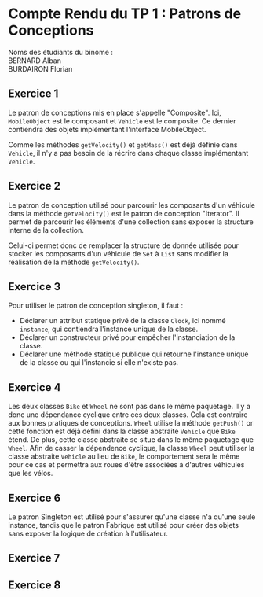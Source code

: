 # Compte Rendu du TP 1 : Patrons de Conceptions

Noms des étudiants du binôme : \
BERNARD Alban \
BURDAIRON Florian

## Exercice 1
Le patron de conceptions mis en place s'appelle "Composite".
Ici, `MobileObject` est le composant et `Vehicle` est le composite.
Ce dernier contiendra des objets implémentant l'interface MobileObject.

Comme les méthodes `getVelocity()` et `getMass()` est déjà définie dans `Vehicle`, 
il n'y a pas besoin de la récrire dans chaque classe implémentant `Vehicle`.

## Exercice 2
Le patron de conception utilisé pour parcourir les composants d'un véhicule dans la méthode `getVelocity()` est le patron de conception "Iterator".
Il permet de parcourir les éléments d'une collection sans exposer la structure interne de la collection.

Celui-ci permet donc de remplacer la structure de donnée utilisée pour stocker les composants d'un véhicule de `Set` à `List` sans modifier la réalisation de la méthode `getVelocity()`.

## Exercice 3

Pour utiliser le patron de conception singleton, il faut :
- Déclarer un attribut statique privé de la classe `Clock`, ici nommé `instance`, qui contiendra l'instance unique de la classe.
- Déclarer un constructeur privé pour empêcher l'instanciation de la classe.
- Déclarer une méthode statique publique qui retourne l'instance unique de la classe ou qui l'instancie si elle n'existe pas.

## Exercice 4

Les deux classes `Bike` et `Wheel` ne sont pas dans le même paquetage. Il y a donc une dépendance cyclique entre ces deux classes. Cela est contraire aux bonnes pratiques de conceptions.
`Wheel` utilise la méthode `getPush()` or cette fonction est déjà défini dans la classe abstraite `Vehicle` que `Bike` étend. De plus, cette classe abstraite se situe dans le même paquetage que `Wheel`.
Afin de casser la dépendence cyclique, la classe `Wheel` peut utiliser la classe abstraite `Vehicle` au lieu de `Bike`, le comportement sera le même pour ce cas et permettra aux roues d'être associées à d'autres véhicules que les vélos.

## Exercice 6

Le patron Singleton est utilisé pour s'assurer qu'une classe n'a qu'une seule instance, tandis que le patron Fabrique est utilisé pour créer des objets sans exposer la logique de création à l'utilisateur.

## Exercice 7

## Exercice 8


